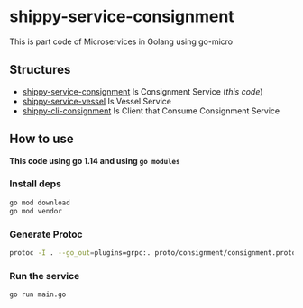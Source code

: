 # shippy-service-consignment

This is part code of Microservices in Golang using go-micro

## Structures

- [shippy-service-consignment](https://github.com/repodevs/shippy-service-consignment) Is Consignment Service (_this code_)
- [shippy-service-vessel](https://github.com/repodevs/shippy-service-vessel) Is Vessel Service
- [shippy-cli-consignment](https://github.com/repodevs/shippy-cli-consignment) Is Client that Consume Consignment Service

## How to use

**This code using go 1.14 and using `go modules`**

### Install deps

```sh
go mod download
go mod vendor
```

### Generate Protoc

```sh
protoc -I . --go_out=plugins=grpc:. proto/consignment/consignment.proto
```

### Run the service

```sh
go run main.go
```
